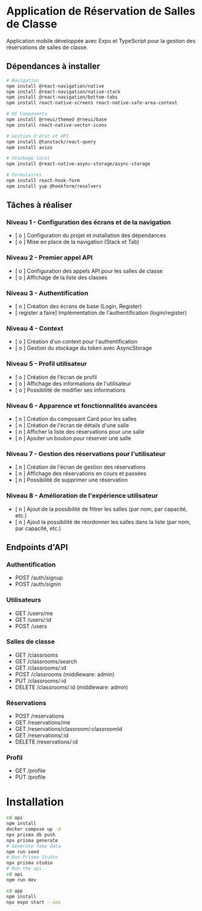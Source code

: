 # Application de Réservation de Salles de Classe

Application mobile développée avec Expo et TypeScript pour la gestion des réservations de salles de classe.

## Dépendances à installer

```bash
# Navigation
npm install @react-navigation/native
npm install @react-navigation/native-stack
npm install @react-navigation/bottom-tabs
npm install react-native-screens react-native-safe-area-context

# UI Components
npm install @rneui/themed @rneui/base
npm install react-native-vector-icons

# Gestion d'état et API
npm install @tanstack/react-query
npm install axios

# Stockage local
npm install @react-native-async-storage/async-storage

# Formulaires
npm install react-hook-form
npm install yup @hookform/resolvers
```

## Tâches à réaliser

### Niveau 1 - Configuration des écrans et de la navigation

- [ o ] Configuration du projet et installation des dépendances
- [ o ] Mise en place de la navigation (Stack et Tab)

### Niveau 2 - Premier appel API

- [ o ] Configuration des appels API pour les salles de classe
- [ o ] Affichage de la liste des classes

### Niveau 3 - Authentification

- [ o ] Création des écrans de base (Login, Register)
- [ register a faire] Implémentation de l'authentification (login/register)

### Niveau 4 - Context

- [ o ] Création d'un context pour l'authentification
- [ o ] Gestion du stockage du token avec AsyncStorage

### Niveau 5 - Profil utilisateur

- [ o ] Création de l'écran de profil
- [ o ] Affichage des informations de l'utilisateur
- [ o ] Possibilité de modifier ses informations

### Niveau 6 - Apparence et fonctionnalités avancées

- [ n ] Création du composant Card pour les salles
- [ n ] Création de l'écran de détails d'une salle
- [ n ] Afficher la liste des réservations pour une salle
- [ n ] Ajouter un bouton pour réserver une salle

### Niveau 7 - Gestion des réservations pour l'utilisateur

- [ n ] Création de l'écran de gestion des réservations
- [ n ] Affichage des réservations en cours et passées
- [ n ] Possibilité de supprimer une réservation

### Niveau 8 - Amélioration de l'expérience utilisateur

- [ n ] Ajout de la possibilité de filtrer les salles (par nom, par capacité, etc.)
- [ n ] Ajout la possibilité de réordonner les salles dans la liste (par nom, par capacité, etc.)

## Endpoints d'API

### Authentification

- POST /auth/signup
- POST /auth/signin

### Utilisateurs

- GET /users/me
- GET /users/:id
- POST /users

### Salles de classe

- GET /classrooms
- GET /classrooms/search
- GET /classrooms/:id
- POST /classrooms (middleware: admin)
- PUT /classrooms/:id
- DELETE /classrooms/:id (middleware: admin)

### Réservations

- POST /reservations
- GET /reservations/me
- GET /reservations/classroom/:classroomId
- GET /reservations/:id
- DELETE /reservations/:id

### Profil

- GET /profile
- PUT /profile

# Installation

```sh
cd api
npm install
docker compose up -d
npx prisma db push
npx prisma generate
# Generate fake data
npm run seed
# Run Prisma Studio
npx prisma studio
# Run the api
cd api
npm run dev
```

```sh
cd app
npm install
npx expo start --ios
```
